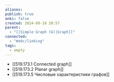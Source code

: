 ```yaml
---
aliases: 
publish: true
anki: false
created: 2024-09-18 20:57
parent:
  - "[[Simple Graph (G)|Graph]]"
connected:
  - "#обс/linking"
tags:
  - empty
---
```

- [[519.173.1 Connected graph]]
- [[519.173.2 Planar graph]]
- [[519.173.5 Числовые характеристики графов]]